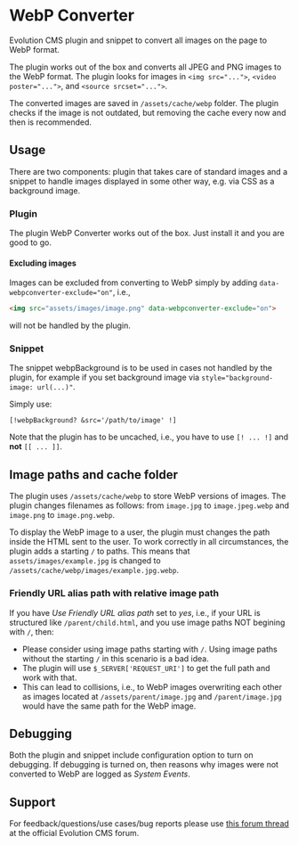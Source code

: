 WebP Converter
==============

Evolution CMS plugin and snippet to convert all images on the page to WebP format.

The plugin works out of the box and converts all JPEG and PNG images to the WebP format. The plugin looks for images in `<img src="...">`, `<video poster="...">`, and `<source srcset="...">`.

The converted images are saved in `/assets/cache/webp` folder. The plugin checks if the image is not outdated, but removing the cache every now and then is recommended.

Usage
-----
There are two components: plugin that takes care of standard images and a snippet to handle images displayed in some other way, e.g. via CSS as a background image.

### Plugin
The plugin WebP Converter works out of the box. Just install it and you are good to go.

#### Excluding images

Images can be excluded from converting to WebP simply by adding `data-webpconverter-exclude="on"`, i.e.,

```html
<img src="assets/images/image.png" data-webpconverter-exclude="on">
```

will not be handled by the plugin.

### Snippet
The snippet webpBackground is to be used in cases not handled by the plugin, for example if you set background image via `style="background-image: url(...)"`.

Simply use:
```
[!webpBackground? &src='/path/to/image' !]
```
Note that the plugin has to be uncached, i.e., you have to use `[! ... !]` and **not** `[[ ... ]]`.

Image paths and cache folder
----------------------------
The plugin uses `/assets/cache/webp` to store WebP versions of images. The plugin changes filenames as follows: from `image.jpg` to `image.jpeg.webp` and `image.png` to `image.png.webp`.

To display the WebP image to a user, the plugin must changes the path inside the HTML sent to the user. To work correctly in all circumstances, the plugin adds a starting `/` to paths. This means that `assets/images/example.jpg` is changed to `/assets/cache/webp/images/example.jpg.webp`.

### Friendly URL alias path with relative image path
If you have _Use Friendly URL alias path_ set to _yes_, i.e., if your URL is structured like `/parent/child.html`, and you use image paths NOT begining with `/`, then:
*   Please consider using image paths starting with `/`. Using image paths without the starting `/` in this scenario is a bad idea.
*   The plugin will use `$_SERVER['REQUEST_URI']` to get the full path and work with that.
*   This can lead to collisions, i.e., to WebP images overwriting each other as images located at `/assets/parent/image.jpg` and `/parent/image.jpg` would have the same path for the WebP image.

## Debugging

Both the plugin and snippet include configuration option to turn on debugging. If debugging is turned on, then reasons why images were not converted to WebP are logged as *System Events*.

## Support

For feedback/questions/use cases/bug reports please use [this forum thread](https://forum.evo.im/d/111-webp-converter-plugin-to-convert-images-to-webp) at the official Evolution CMS forum.
